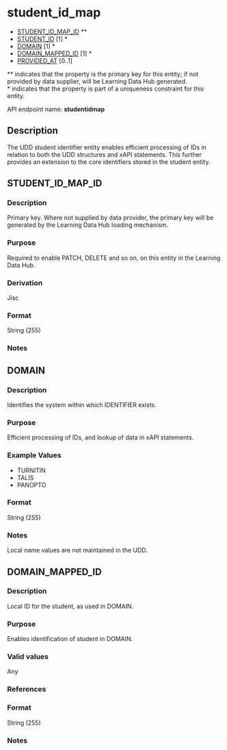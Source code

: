 # student_id_map
* [STUDENT_ID_MAP_ID](#student_id_map_id) **
* [STUDENT_ID](student.md#student_id) [1] *
* [DOMAIN](#domain) [1] *
* [DOMAIN_MAPPED_ID](#domain_mapped_id) [1] *
* [PROVIDED_AT](assessment_instance.md#provided_at) [0..1]

\** indicates that the property is the primary key for this entity; if not provided by data supplier, will be Learning Data Hub generated.   
\* indicates that the property is part of a uniqueness constraint for this entity.

API endpoint name: **studentidmap**

## Description
The UDD student identifier entity enables efficient processing of IDs in relation to both the UDD structures and xAPI statements.  This further provides an extension to the core identifiers stored in the student entity.

## STUDENT_ID_MAP_ID
### Description
Primary key. Where not supplied by data provider, the primary key will be generated by the Learning Data Hub loading mechanism.

### Purpose
Required to enable PATCH, DELETE and so on, on this entity in the Learning Data Hub.

### Derivation
Jisc

### Format
String (255)

### Notes


## DOMAIN
### Description
Identifies the system within which IDENTIFIER exists.

### Purpose
Efficient processing of IDs, and lookup of data in xAPI statements.

### Example Values

- TURNITIN
- TALIS
- PANOPTO

### Format
String (255)

### Notes
Local name values are not maintained in the UDD.


## DOMAIN_MAPPED_ID
### Description
Local ID for the student, as used in DOMAIN.

### Purpose
Enables identification of student in DOMAIN.

### Valid values
Any

### References

### Format
String (255)

### Notes


